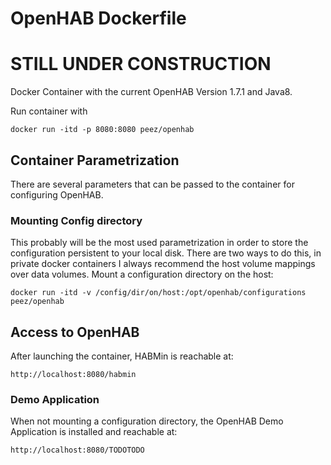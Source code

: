 # OpenHAB Dockerfile

# STILL UNDER CONSTRUCTION

Docker Container with the current OpenHAB Version 1.7.1 and Java8.

Run container with

    docker run -itd -p 8080:8080 peez/openhab

## Container Parametrization
There are several parameters that can be passed to the container for configuring OpenHAB.

### Mounting Config directory
This probably will be the most used parametrization in order to store the configuration persistent to your local disk. There are two ways to do this, in private docker containers I always recommend the host volume mappings over data volumes.
Mount a configuration directory on the host:

    docker run -itd -v /config/dir/on/host:/opt/openhab/configurations peez/openhab

## Access to OpenHAB
After launching the container, HABMin is reachable at:

    http://localhost:8080/habmin

### Demo Application
When not mounting a configuration directory, the OpenHAB Demo Application is installed and reachable at:

    http://localhost:8080/TODOTODO

